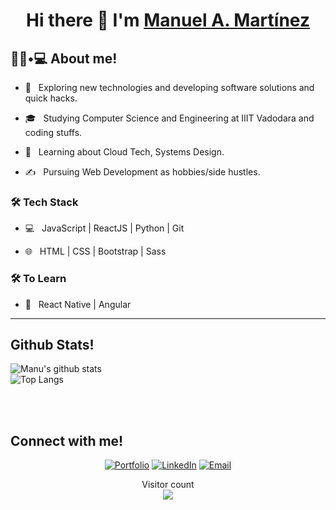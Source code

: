 <h1 align="center">Hi there 👋 I'm <a href="https://manu-martinez.netlify.app/#inicio" target="_blank">Manuel A. Martínez</a></h1>

<h2>👨🏻•💻 About me!</h2>

- 🤔 &nbsp; Exploring new technologies and developing software solutions and quick hacks.

- 🎓 &nbsp; Studying Computer Science and Engineering at IIIT Vadodara and coding stuffs.

- 🌱 &nbsp; Learning about Cloud Tech, Systems Design.

- ✍️ &nbsp; Pursuing Web Development as hobbies/side hustles.


<h3>🛠 Tech Stack</h3>


- 💻 &nbsp; JavaScript | ReactJS | Python | Git

- 🌐 &nbsp; HTML | CSS | Bootstrap | Sass 


<h3>🛠 To Learn</h3>

- 🔧 &nbsp; React Native | Angular

<hr>


<h2>Github Stats!</h2>

![Manu's github stats](https://github-readme-stats.vercel.app/api?username=manumartinz&show_icons=true&title_color=fff&icon_color=79ff97&text_color=9f9f9f&bg_color=151515)
<br>
![Top Langs](https://github-readme-stats.vercel.app/api/top-langs/?username=manumartinz&show_icons=true)

<br><br>

<h2>Connect with me!</h2>
<p align="center">
<a href="https://manu-martinez.netlify.app/#inicio" target="_blank"><img alt="Portfolio" src="https://img.shields.io/badge/Website-Portfolio-blue?style=flat&logo=google-chrome"></a>
<a href="https://www.linkedin.com/in/manuel-mart%C3%ADnez-09651b1b6/" target="_blank"><img alt="LinkedIn" src="https://img.shields.io/badge/LinkedIn-@manuelmartinez-blue?style=flat&logo=linkedin"></a>
<a href="mailto:manumartinz@gmail.com"><img alt="Email" src="https://img.shields.io/badge/Email-manumartinz@gmail.com-blue?style=flat&logo=gmail"></a>
</p>

<p align="center"> 
  Visitor count<br>
  <img src="https://profile-counter.glitch.me/manumartinz/count.svg" />
</p>
